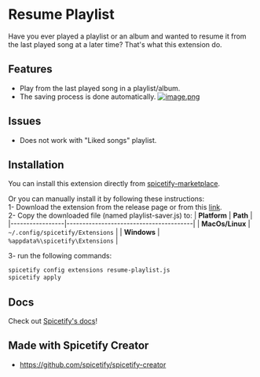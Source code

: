 # Resume Playlist

Have you ever played a playlist or an album and wanted to resume it from the last played song at a later time? That's what this extension do.

## Features

- Play from the last played song in a playlist/album.<br>
- The saving process is done automatically.
  [![image.png](https://i.postimg.cc/WbTsw9M8/image.png)](https://postimg.cc/ThN8RJN5)

## Issues

- Does not work with "Liked songs" playlist.

## Installation
You can install this extension directly from [spicetify-marketplace](https://github.com/spicetify/spicetify-marketplace).

Or you can manually install it by following these instructions:<br>
1- Download the extension from the release page or from this [link](https://github.com/Samych02/Resume-Playlist/releases/latest/download/resume-playlist.js).<br>
2- Copy the downloaded file (named playlist-saver.js) to:
| **Platform** | **Path** |
|-----------------|----------------------------------------|
| **MacOs/Linux** | `~/.config/spicetify/Extensions` |
| **Windows** | `%appdata%\spicetify\Extensions` |

3- run the following commands:

```sh
spicetify config extensions resume-playlist.js
spicetify apply
```

## Docs

Check out [Spicetify's docs](https://spicetify.app/docs/development/spicetify-creator/the-basics)!

## Made with Spicetify Creator

- https://github.com/spicetify/spicetify-creator
